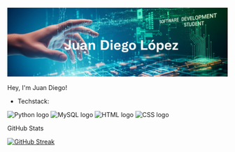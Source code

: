 

<!--
**Juan-Diego22/Juan-Diego22** is a ✨ _special_ ✨ repository because its `README.md` (this file) appears on your GitHub profile.

Here are some ideas to get you started:

- 🔭 I’m currently working on ...
- 🌱 I’m currently learning ...
- 👯 I’m looking to collaborate on ...
- 🤔 I’m looking for help with ...
- 💬 Ask me about ...
- 📫 How to reach me: ...
- 😄 Pronouns: ...
- ⚡ Fun fact: ...
-->
![Mi portada](https://github.com/Juan-Diego22/Juan-Diego22/blob/main/PortadaDiego.png)

 Hey, I'm Juan Diego!

* Techstack:
<p align="left">
  
  <img src="https://cdn.jsdelivr.net/gh/devicons/devicon/icons/python/python-original.svg" width="50" alt="Python logo"/>
  <img src="https://cdn.jsdelivr.net/gh/devicons/devicon/icons/mysql/mysql-original.svg" width="50" alt="MySQL logo"/>
  <img src="https://cdn.jsdelivr.net/gh/devicons/devicon/icons/html5/html5-original.svg" width="50" alt="HTML logo"/>
  <img src="https://cdn.jsdelivr.net/gh/devicons/devicon/icons/css3/css3-original.svg" width="50" alt="CSS logo"/>
</p>

 
</p>
 GitHub Stats

[![GitHub Streak](https://github-readme-streak-stats.herokuapp.com?user=Juan%20Diego22&theme=transparent&hide_border=&short_numbers=)](https://git.io/streak-stats)



